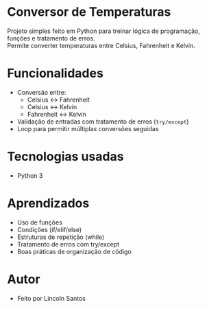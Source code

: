 # Conversor de Temperaturas

Projeto simples feito em Python para treinar lógica de programação, funções e tratamento de erros.  
Permite converter temperaturas entre Celsius, Fahrenheit e Kelvin.

# Funcionalidades

- Conversão entre:
  - Celsius ↔ Fahrenheit
  - Celsius ↔ Kelvin
  - Fahrenheit ↔ Kelvin
- Validação de entradas com tratamento de erros (`try/except`)
- Loop para permitir múltiplas conversões seguidas

# Tecnologias usadas

- Python 3

# Aprendizados

- Uso de funções
- Condições (if/elif/else)
- Estruturas de repetição (while)
- Tratamento de erros com try/except
- Boas práticas de organização de código

# Autor

- Feito por Lincoln Santos
